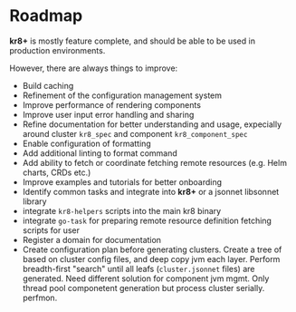 # Roadmap

**kr8+** is mostly feature complete, and should be able to be used in production environments.

However, there are always things to improve:

* Build caching
* Refinement of the configuration management system
* Improve performance of rendering components
* Improve user input error handling and sharing
* Refine documentation for better understanding and usage, expecially around cluster `kr8_spec` and component `kr8_component_spec`
* Enable configuration of formatting
* Add additional linting to format command
* Add ability to fetch or coordinate fetching remote resources (e.g. Helm charts, CRDs etc.)
* Improve examples and tutorials for better onboarding
* Identify common tasks and integrate into **kr8+** or a jsonnet libsonnet library
* integrate `kr8-helpers` scripts into the main kr8 binary
* integrate `go-task` for preparing remote resource definition fetching scripts for user
* Register a domain for documentation
* Create configuration plan before generating clusters. Create a tree of based on cluster config files, and deep copy jvm each layer.  Perform breadth-first "search" until all leafs (`cluster.jsonnet` files) are generated.  Need different solution for component jvm mgmt.  Only thread pool componetent generation but process cluster serially.  perfmon.
